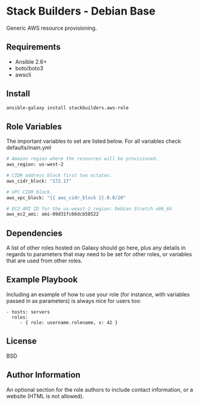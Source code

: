Stack Builders - Debian Base
=========

Generic AWS resource provisioning.

Requirements
------------

- Ansible 2.6+
- boto/boto3 
- awscli

Install
--------------
```sh
ansible-galaxy install stackbuilders.aws-role
```

Role Variables
--------------
The important variables to set are listed below. For all variables check defaults/main.yml

```sh
# Amazon region where the resources will be provisioned.
aws_region: us-west-2

# CIDR address block first two octates.
aws_cidr_block: "172.17"

# VPC CIDR block.
aws_vpc_block: "{{ aws_cidr_block }}.0.0/20"

# EC2 AMI ID for the us-weast-2 region: Debian Stretch x86_64
aws_ec2_ami: ami-09d31fc66dcb58522
```
Dependencies
------------

A list of other roles hosted on Galaxy should go here, plus any details in regards to parameters that may need to be set for other roles, or variables that are used from other roles.

Example Playbook
----------------

Including an example of how to use your role (for instance, with variables passed in as parameters) is always nice for users too:

    - hosts: servers
      roles:
         - { role: username.rolename, x: 42 }

License
-------

BSD

Author Information
------------------

An optional section for the role authors to include contact information, or a website (HTML is not allowed).
